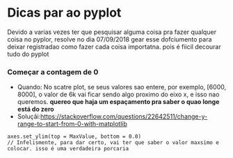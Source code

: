 # Dicas par ao pyplot

Devido a varias vezes ter que pesquisar alguma coisa pra fazer qualquer coisa no pyplor, resolve no dia 07/09/2018 gear esse dofciumento para deixar registradao como fazer cada coisa importatna. pois é fiicil decourar tudo do pyplot



### Começar a contagem de 0

+ Quando: No scatre plot, se seus valores sao entere, por exemplo, [6000, 8000], o valor de 6k vai ficar sendo algo proximo do eixo x, e isso nao queremos. **quereo que haja um espaçamento pra saber o quao longe está do zero**
+ Soluçâi:https://stackoverflow.com/questions/22642511/change-y-range-to-start-from-0-with-matplotlib

````
axes.set_ylim(top = MaxValue, bottom = 0.0)
// Infelismente, para dar certo, vai ter que saber o valor maxsimo e colocar. isso é uma verdadeira porcaria
````

